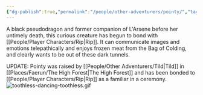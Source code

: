 ```yaml
---
{"dg-publish":true,"permalink":"/people/other-adventurers/pointy/","tags":["Character","Ally","Faerun"]}
---
```


A black pseudodragon and former companion of L'Arsene before her untimely death, this curious creature has begun to bond with [[People/Player Characters/Rip\|Rip]].  It can communicate images and emotions telepathically and enjoys frozen meat from the Bag of Colding, and clearly wants to be out of these dark tunnels.  

UPDATE: Pointy was raised by [[People/Other Adventurers/Tild\|Tild]] in [[Places/Faerun/The High Forest\|The High Forest]] and has been bonded to [[People/Player Characters/Rip\|Rip]] as a familiar in a ceremony.  
![toothless-dancing-toothless.gif](/img/user/Z_Attachments/toothless-dancing-toothless.gif)